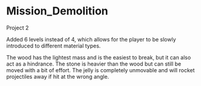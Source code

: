 # Mission_Demolition
Project 2

Added 6 levels instead of 4, which allows for the player to be slowly introduced to different material types. 

The wood has the lightest mass and is the easiest to break, but it can also act as a hindrance. The stone is heavier than the wood but can still be moved with a bit of effort. The jelly is completely unmovable and will rocket projectiles away if hit at the wrong angle.
